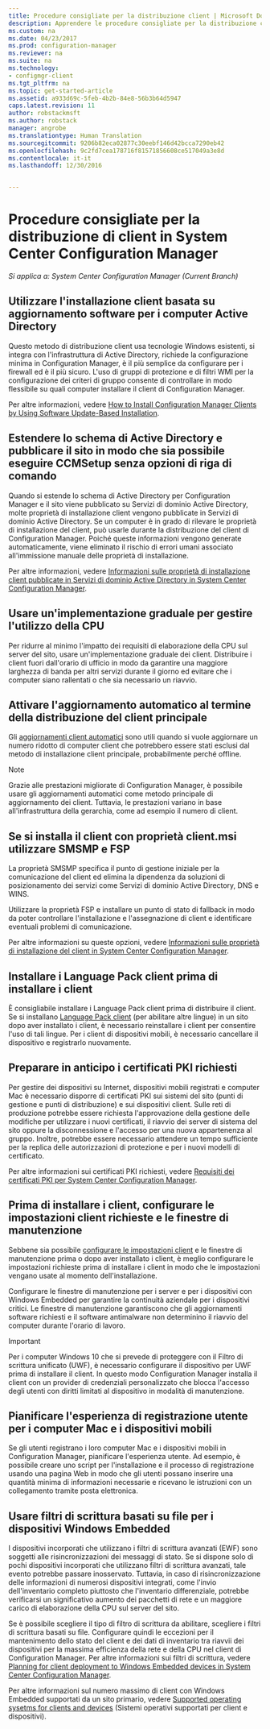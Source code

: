```yaml
---
title: Procedure consigliate per la distribuzione client | Microsoft Docs
description: Apprendere le procedure consigliate per la distribuzione client in System Center Configuration Manager.
ms.custom: na
ms.date: 04/23/2017
ms.prod: configuration-manager
ms.reviewer: na
ms.suite: na
ms.technology:
- configmgr-client
ms.tgt_pltfrm: na
ms.topic: get-started-article
ms.assetid: a933d69c-5feb-4b2b-84e8-56b3b64d5947
caps.latest.revision: 11
author: robstackmsft
ms.author: robstack
manager: angrobe
ms.translationtype: Human Translation
ms.sourcegitcommit: 9206b82eca02877c30eebf146d42bcca7290eb42
ms.openlocfilehash: 9c2fd7cea178716f81571856608ce517049a3e8d
ms.contentlocale: it-it
ms.lasthandoff: 12/30/2016


---
```

# <a name="best-practices-for-client-deployment-in-system-center-configuration-manager"></a>Procedure consigliate per la distribuzione di client in System Center Configuration Manager

*Si applica a: System Center Configuration Manager (Current Branch)*


## <a name="use-software-update-based-client-installation-for-active-directory-computers"></a>Utilizzare l'installazione client basata su aggiornamento software per i computer Active Directory  
 Questo metodo di distribuzione client usa tecnologie Windows esistenti, si integra con l'infrastruttura di Active Directory, richiede la configurazione minima in Configuration Manager, è il più semplice da configurare per i firewall ed è il più sicuro. L'uso di gruppi di protezione e di filtri WMI per la configurazione dei criteri di gruppo consente di controllare in modo flessibile su quali computer installare il client di Configuration Manager.  

 Per altre informazioni, vedere [How to Install Configuration Manager Clients by Using Software Update-Based Installation](../../../../core/clients/deploy/deploy-clients-to-windows-computers.md#BKMK_ClientSUP).  

## <a name="extend-the-active-directory-schema-and-publish-the-site-so-that-you-can-run-ccmsetup-without-command-line-options"></a>Estendere lo schema di Active Directory e pubblicare il sito in modo che sia possibile eseguire CCMSetup senza opzioni di riga di comando  
 Quando si estende lo schema di Active Directory per Configuration Manager e il sito viene pubblicato su Servizi di dominio Active Directory, molte proprietà di installazione client vengono pubblicate in Servizi di dominio Active Directory. Se un computer è in grado di rilevare le proprietà di installazione del client, può usarle durante la distribuzione del client di Configuration Manager. Poiché queste informazioni vengono generate automaticamente, viene eliminato il rischio di errori umani associato all'immissione manuale delle proprietà di installazione.  

 Per altre informazioni, vedere [Informazioni sulle proprietà di installazione client pubblicate in Servizi di dominio Active Directory in System Center Configuration Manager](../../../../core/clients/deploy/about-client-installation-properties-published-to-active-directory-domain-services.md).  

## <a name="use-a-phased-rollout-to-manage-cpu-usage"></a>Usare un'implementazione graduale per gestire l'utilizzo della CPU  
 Per ridurre al minimo l'impatto dei requisiti di elaborazione della CPU sul server del sito, usare un'implementazione graduale dei client. Distribuire i client fuori dall'orario di ufficio in modo da garantire una maggiore larghezza di banda per altri servizi durante il giorno ed evitare che i computer siano rallentati o che sia necessario un riavvio.  

## <a name="enable-automatic-upgrade-after-your-main-client-deployment-has-finished"></a>Attivare l'aggiornamento automatico al termine della distribuzione del client principale  
 Gli [aggiornamenti client automatici](../../../../core/clients/manage/upgrade/upgrade-clients-for-windows-computers.md) sono utili quando si vuole aggiornare un numero ridotto di computer client che potrebbero essere stati esclusi dal metodo di installazione client principale, probabilmente perché offline. 

> [!NOTE]  
>  Grazie alle prestazioni migliorate di Configuration Manager, è possibile usare gli aggiornamenti automatici come metodo principale di aggiornamento dei client. Tuttavia, le prestazioni variano in base all'infrastruttura della gerarchia, come ad esempio il numero di client.  


## <a name="use-smsmp-and-fsp-if-you-install-the-client-with-clientmsi-properties"></a>Se si installa il client con proprietà client.msi utilizzare SMSMP e FSP  
 La proprietà SMSMP specifica il punto di gestione iniziale per la comunicazione del client ed elimina la dipendenza da soluzioni di posizionamento dei servizi come Servizi di dominio Active Directory, DNS e WINS.  

 Utilizzare la proprietà FSP e installare un punto di stato di fallback in modo da poter controllare l'installazione e l'assegnazione di client e identificare eventuali problemi di comunicazione.  

 Per altre informazioni su queste opzioni, vedere [Informazioni sulle proprietà di installazione del client in System Center Configuration Manager](../../../../core/clients/deploy/about-client-installation-properties.md).  

## <a name="install-client-language-packs-before-you-install-the-clients"></a>Installare i Language Pack client prima di installare i client  
È consigliabile installare i Language Pack client prima di distribuire il client. Se si installano [Language Pack client](../../../../core/servers/deploy/install/language-packs.md) (per abilitare altre lingue) in un sito dopo aver installato i client, è necessario reinstallare i client per consentire l'uso di tali lingue. Per i client di dispositivi mobili, è necessario cancellare il dispositivo e registrarlo nuovamente.  

## <a name="prepare-required-pki-certificates-in-advance"></a>Preparare in anticipo i certificati PKI richiesti  
 Per gestire dei dispositivi su Internet, dispositivi mobili registrati e computer Mac è necessario disporre di certificati PKI sui sistemi del sito (punti di gestione e punti di distribuzione) e sui dispositivi client. Sulle reti di produzione potrebbe essere richiesta l'approvazione della gestione delle modifiche per utilizzare i nuovi certificati, il riavvio dei server di sistema del sito oppure la disconnessione e l'accesso per una nuova appartenenza al gruppo. Inoltre, potrebbe essere necessario attendere un tempo sufficiente per la replica delle autorizzazioni di protezione e per i nuovi modelli di certificato.  

 Per altre informazioni sui certificati PKI richiesti, vedere [Requisiti dei certificati PKI per System Center Configuration Manager](../../../../core/plan-design/network/pki-certificate-requirements.md).  

## <a name="before-you-install-clients-configure-any-required-client-settings-and-maintenance-windows"></a>Prima di installare i client, configurare le impostazioni client richieste e le finestre di manutenzione  
 Sebbene sia possibile [configurare le impostazioni client](../../../../core/clients/deploy/configure-client-settings.md) e le finestre di manutenzione prima o dopo aver installato i client, è meglio configurare le impostazioni richieste prima di installare i client in modo che le impostazioni vengano usate al momento dell'installazione. 

 Configurare le finestre di manutenzione per i server e per i dispositivi con Windows Embedded per garantire la continuità aziendale per i dispositivi critici. Le finestre di manutenzione garantiscono che gli aggiornamenti software richiesti e il software antimalware non determinino il riavvio del computer durante l'orario di lavoro.  

> [!IMPORTANT]  
>  Per i computer Windows 10 che si prevede di proteggere con il Filtro di scrittura unificato (UWF), è necessario configurare il dispositivo per UWF prima di installare il client. In questo modo Configuration Manager installa il client con un provider di credenziali personalizzato che blocca l'accesso degli utenti con diritti limitati al dispositivo in modalità di manutenzione.  

## <a name="plan-your-user-enrollment-experience-for-mac-computers-and-mobile-devices"></a>Pianificare l'esperienza di registrazione utente per i computer Mac e i dispositivi mobili   
 Se gli utenti registrano i loro computer Mac e i dispositivi mobili in Configuration Manager, pianificare l'esperienza utente. Ad esempio, è possibile creare uno script per l'installazione e il processo di registrazione usando una pagina Web in modo che gli utenti possano inserire una quantità minima di informazioni necessarie e ricevano le istruzioni con un collegamento tramite posta elettronica.  

## <a name="use-file-based-write-filters-for-windows-embedded-devices"></a>Usare filtri di scrittura basati su file per i dispositivi Windows Embedded 
 I dispositivi incorporati che utilizzano i filtri di scrittura avanzati (EWF) sono soggetti alle risincronizzazioni dei messaggi di stato. Se si dispone solo di pochi dispositivi incorporati che utilizzano filtri di scrittura avanzati, tale evento potrebbe passare inosservato. Tuttavia, in caso di risincronizzazione delle informazioni di numerosi dispositivi integrati, come l'invio dell'inventario completo piuttosto che l'inventario differenziale, potrebbe verificarsi un significativo aumento dei pacchetti di rete e un maggiore carico di elaborazione della CPU sul server del sito.  

 Se è possibile scegliere il tipo di filtro di scrittura da abilitare, scegliere i filtri di scrittura basati su file. Configurare quindi le eccezioni per il mantenimento dello stato del client e dei dati di inventario tra riavvii dei dispositivi per la massima efficienza della rete e della CPU nel client di Configuration Manager. Per altre informazioni sui filtri di scrittura, vedere   [Planning for client deployment to Windows Embedded devices in System Center Configuration Manager](../../../../core/clients/deploy/plan/planning-for-client-deployment-to-windows-embedded-devices.md).  

 Per altre informazioni sul numero massimo di client con Windows Embedded supportati da un sito primario, vedere [Supported operating sysetms for clients and devices](../../../../core/plan-design/configs/supported-operating-systems-for-clients-and-devices.md) (Sistemi operativi supportati per client e dispositivi).  

